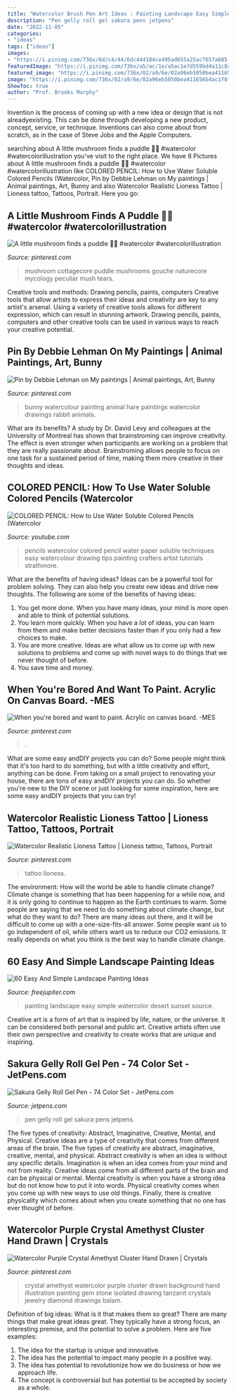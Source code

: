 ```yaml
---
title: "Watercolor Brush Pen Art Ideas : Painting Landscape Easy Simple Watercolor Desert Sunset Source"
description: "Pen gelly roll gel sakura pens jetpens"
date: "2022-11-05"
categories:
- "ideas"
tags: ["ideas"]
images:
- "https://i.pinimg.com/736x/6d/c4/44/6dc444104ce495ad655a25ac7657a685.jpg"
featuredImage: "https://i.pinimg.com/736x/a5/ac/1e/a5ac1e7d559bd4a11c8a6e15a80f86f1.jpg"
featured_image: "https://i.pinimg.com/736x/02/a9/6e/02a96eb5050bea411656b4ac1f8ffaba.jpg"
image: "https://i.pinimg.com/736x/02/a9/6e/02a96eb5050bea411656b4ac1f8ffaba.jpg"
ShowToc: true
author: "Prof. Brooks Murphy"
---
```



Invention is the process of coming up with a new idea or design that is not alreadyexisting. This can be done through developing a new product, concept, service, or technique. Inventions can also come about from scratch, as in the case of Steve Jobs and the Apple Computers.

	

		
searching about A little mushroom finds a puddle 🍄💧 #watercolor #watercolorillustration you've visit to the right place. We have 8 Pictures about A little mushroom finds a puddle 🍄💧 #watercolor #watercolorillustration like COLORED PENCIL: How to Use Water Soluble Colored Pencils (Watercolor, Pin by Debbie Lehman on My paintings | Animal paintings, Art, Bunny and also Watercolor Realistic Lioness Tattoo | Lioness tattoo, Tattoos, Portrait. Here you go:
		
    
## A Little Mushroom Finds A Puddle 🍄💧 #watercolor #watercolorillustration

<img loading=lazy src="https://i.pinimg.com/736x/6d/c4/44/6dc444104ce495ad655a25ac7657a685.jpg" onerror="this.onerror=null;this.src='https://tse4.mm.bing.net/th?id=OIP.I8p-nMjCWYqfNCapdcU99QHaHa&amp;pid=15.1';" alt="A little mushroom finds a puddle 🍄💧 #watercolor #watercolorillustration">

_Source: pinterest.com_

>mushroom cottagecore puddle mushrooms gouche naturecore mycology peculiar mush tears. 

	

Creative tools and methods: Drawing pencils, paints, computers
Creative tools that allow artists to express their ideas and creativity are key to any artist's arsenal. Using a variety of creative tools allows for different expression, which can result in stunning artwork. Drawing pencils, paints, computers and other creative tools can be used in various ways to reach your creative potential.

    
## Pin By Debbie Lehman On My Paintings | Animal Paintings, Art, Bunny

<img loading=lazy src="https://i.pinimg.com/originals/15/82/b6/1582b6579525d4e718661552b447de59.jpg" onerror="this.onerror=null;this.src='https://tse2.mm.bing.net/th?id=OIP.EpSLlEcPhGoSxrOAea12JgHaKZ&amp;pid=15.1';" alt="Pin by Debbie Lehman on My paintings | Animal paintings, Art, Bunny">

_Source: pinterest.com_

>bunny watercolour painting animal hare paintings watercolor drawings rabbit animals. 

	

What are its benefits?
A study by Dr. David Levy and colleagues at the University of Montreal has shown that brainstroming can improve creativity. The effect is even stronger when participants are working on a problem that they are really passionate about. Brainstroming allows people to focus on one task for a sustained period of time, making them more creative in their thoughts and ideas.

    
## COLORED PENCIL: How To Use Water Soluble Colored Pencils (Watercolor

<img loading=lazy src="https://i.ytimg.com/vi/QZocEZEYDdc/maxresdefault.jpg" onerror="this.onerror=null;this.src='https://tse4.mm.bing.net/th?id=OIP.RXzZlHb3TDNd7pICqP1XHgHaEK&amp;pid=15.1';" alt="COLORED PENCIL: How to Use Water Soluble Colored Pencils (Watercolor">

_Source: youtube.com_

>pencils watercolor colored pencil water paper soluble techniques easy watercolour drawing tips painting crafters artist tutorials strathmore. 

	

What are the benefits of having ideas?
Ideas can be a powerful tool for problem solving. They can also help you create new ideas and drive new thoughts. The following are some of the benefits of having ideas: 
1. You get more done. When you have many ideas, your mind is more open and able to think of potential solutions. 
2. You learn more quickly. When you have a lot of ideas, you can learn from them and make better decisions faster than if you only had a few choices to make. 
3. You are more creative. Ideas are what allow us to come up with new solutions to problems and come up with novel ways to do things that we never thought of before. 
4. You save time and money.

    
## When You&#039;re Bored And Want To Paint. Acrylic On Canvas Board. -MES

<img loading=lazy src="https://i.pinimg.com/736x/a5/ac/1e/a5ac1e7d559bd4a11c8a6e15a80f86f1.jpg" onerror="this.onerror=null;this.src='https://tse2.mm.bing.net/th?id=OIP.cVeznvlRHNkONbv5PCLNcQHaJ3&amp;pid=15.1';" alt="When you&#039;re bored and want to paint. Acrylic on canvas board. -MES">

_Source: pinterest.com_

>. 

	

What are some easy andDIY projects you can do?
Some people might think that it's too hard to do something, but with a little creativity and effort, anything can be done. From taking on a small project to renovating your house, there are tons of easy andDIY projects you can do. So whether you're new to the DIY scene or just looking for some inspiration, here are some easy andDIY projects that you can try!

    
## Watercolor Realistic Lioness Tattoo | Lioness Tattoo, Tattoos, Portrait

<img loading=lazy src="https://i.pinimg.com/736x/b2/b4/c1/b2b4c122b414bce8947d0c58b29b2aa8.jpg" onerror="this.onerror=null;this.src='https://tse4.mm.bing.net/th?id=OIP.J07Q8XMnvIO_CTwD5OabnwAAAA&amp;pid=15.1';" alt="Watercolor Realistic Lioness Tattoo | Lioness tattoo, Tattoos, Portrait">

_Source: pinterest.com_

>tattoo lioness. 

	

The environment: How will the world be able to handle climate change?
Climate change is something that has been happening for a while now, and it is only going to continue to happen as the Earth continues to warm. Some people are saying that we need to do something about climate change, but what do they want to do? There are many ideas out there, and it will be difficult to come up with a one-size-fits-all answer. Some people want us to go independent of oil, while others want us to reduce our CO2 emissions. It really depends on what you think is the best way to handle climate change.

    
## 60 Easy And Simple Landscape Painting Ideas

<img loading=lazy src="http://www.freejupiter.com/wp-content/uploads/2017/02/Easy-And-Simple-Landscape-Painting-Ideas-4.jpg" onerror="this.onerror=null;this.src='https://tse1.mm.bing.net/th?id=OIP.tKdy2FA3yMR1HGpNpjuyzQHaLR&amp;pid=15.1';" alt="60 Easy And Simple Landscape Painting Ideas">

_Source: freejupiter.com_

>painting landscape easy simple watercolor desert sunset source. 

	

Creative art is a form of art that is inspired by life, nature, or the universe. It can be considered both personal and public art. Creative artists often use their own perspective and creativity to create works that are unique and inspiring.

    
## Sakura Gelly Roll Gel Pen - 74 Color Set - JetPens.com

<img loading=lazy src="http://static2.jetpens.com/images/a/000/086/86626.jpg?mark64=aHR0cDovL3d3dy5qZXRwZW5zLmNvbS9pbWFnZXMvYXNzZXRzL3dhdGVybWFyay5wbmc&amp;markalign64=dG9wLHJpZ2h0&amp;markscale=19&amp;s=62e0410c71b1c8521e589ff67ec54f2d" onerror="this.onerror=null;this.src='https://tse2.mm.bing.net/th?id=OIP.LRVOTWfqrG32cootMarjuQHaE8&amp;pid=15.1';" alt="Sakura Gelly Roll Gel Pen - 74 Color Set - JetPens.com">

_Source: jetpens.com_

>pen gelly roll gel sakura pens jetpens. 

	

The five types of creativity: Abstract, Imaginative, Creative, Mental, and Physical.
Creative ideas are a type of creativity that comes from different areas of the brain. The five types of creativity are abstract, imaginative, creative, mental, and physical. Abstract creativity is when an idea is without any specific details. Imagination is when an idea comes from your mind and not from reality. Creative ideas come from all different parts of the brain and can be physical or mental. Mental creativity is when you have a strong idea but do not know how to put it into words. Physical creativity comes when you come up with new ways to use old things. Finally, there is creative physicality which comes about when you create something that no one has ever thought of before.

    
## Watercolor Purple Crystal Amethyst Cluster Hand Drawn | Crystals

<img loading=lazy src="https://i.pinimg.com/736x/02/a9/6e/02a96eb5050bea411656b4ac1f8ffaba.jpg" onerror="this.onerror=null;this.src='https://tse3.mm.bing.net/th?id=OIP.2Ro8Q0B1cf_ls3ktTH1usQHaHa&amp;pid=15.1';" alt="Watercolor Purple Crystal Amethyst Cluster Hand Drawn | Crystals">

_Source: pinterest.com_

>crystal amethyst watercolor purple cluster drawn background hand illustration painting gem stone isolated drawing tanzanit crystals jewelry diamond drawings balam. 

	

Definition of big ideas: What is it that makes them so great?
There are many things that make great ideas great. They typically have a strong focus, an interesting premise, and the potential to solve a problem. Here are five examples:
1. The idea for the startup is unique and innovative.
2. The idea has the potential to impact many people in a positive way.
3. The idea has potential to revolutionize how we do business or how we approach life. 
4. The concept is controversial but has potential to be accepted by society as a whole. 

